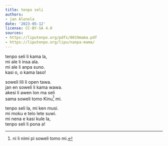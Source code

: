 ```yaml
---
title: tenpo seli
authors:
- jan Alonola
date: '2023-05-12'
license: CC-BY-SA 4.0
sources:
- https://liputenpo.org/pdfs/0019mama.pdf
- https://liputenpo.org/lipu/nanpa-mama/
---
```


tenpo seli li kama la,  
mi ale li insa ala.  
mi ale li anpa suno.  
kasi o, o kama laso!

soweli lili li open tawa.  
jan en soweli li kama wawa.  
akesi li awen lon ma seli  
sama soweli tomo Kinu[^1] mi.

tenpo seli la, mi ken musi.  
mi moku e telo lete suwi.  
mi nena e kasi kule la,  
tenpo seli li pona a!

[^1]: ni li nimi pi soweli tomo mi.